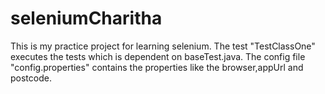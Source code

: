 # seleniumCharitha

This is my practice project for learning selenium.
The test "TestClassOne" executes the tests which is dependent on baseTest.java.
The config file "config.properties" contains the properties like the browser,appUrl and postcode.
